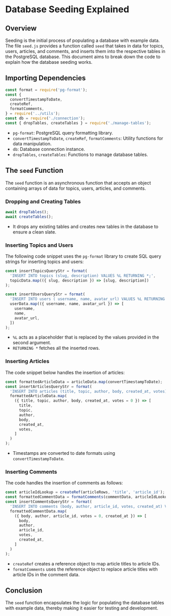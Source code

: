 # Database Seeding Explained

## Overview

Seeding is the initial process of populating a database with example data. The file `seed.js` provides a function called `seed` that takes in data for topics, users, articles, and comments, and inserts them into the respective tables in the PostgreSQL database. This document aims to break down the code to explain how the database seeding works.

## Importing Dependencies

```javascript
const format = require('pg-format');
const {
  convertTimestampToDate,
  createRef,
  formatComments,
} = require('../utils');
const db = require('./connection');
const { dropTables, createTables } = require('./manage-tables');
```

- `pg-format`: PostgreSQL query formatting library.
- `convertTimestampToDate`, `createRef`, `formatComments`: Utility functions for data manipulation.
- `db`: Database connection instance.
- `dropTables`, `createTables`: Functions to manage database tables.

## The `seed` Function

The `seed` function is an asynchronous function that accepts an object containing arrays of data for topics, users, articles, and comments.

### Dropping and Creating Tables

```javascript
await dropTables();
await createTables();
```

- It drops any existing tables and creates new tables in the database to ensure a clean slate.

### Inserting Topics and Users

The following code snippet uses the `pg-format` library to create SQL query strings for inserting topics and users:

```javascript
const insertTopicsQueryStr = format(
  'INSERT INTO topics (slug, description) VALUES %L RETURNING *;',
  topicData.map(({ slug, description }) => [slug, description])
);

const insertUsersQueryStr = format(
  'INSERT INTO users ( username, name, avatar_url) VALUES %L RETURNING *;',
  userData.map(({ username, name, avatar_url }) => [
    username,
    name,
    avatar_url,
  ])
);
```

- `%L` acts as a placeholder that is replaced by the values provided in the second argument.
- `RETURNING *` fetches all the inserted rows.

### Inserting Articles

The code snippet below handles the insertion of articles:

```javascript
const formattedArticleData = articleData.map(convertTimestampToDate);
const insertArticlesQueryStr = format(
  'INSERT INTO articles (title, topic, author, body, created_at, votes) VALUES %L RETURNING *;',
  formattedArticleData.map(
    ({ title, topic, author, body, created_at, votes = 0 }) => [
      title,
      topic,
      author,
      body,
      created_at,
      votes,
    ]
  )
);
```

- Timestamps are converted to date formats using `convertTimestampToDate`.

### Inserting Comments

The code handles the insertion of comments as follows:

```javascript
const articleIdLookup = createRef(articleRows, 'title', 'article_id');
const formattedCommentData = formatComments(commentData, articleIdLookup);
const insertCommentsQueryStr = format(
  'INSERT INTO comments (body, author, article_id, votes, created_at) VALUES %L RETURNING *;',
  formattedCommentData.map(
    ({ body, author, article_id, votes = 0, created_at }) => [
      body,
      author,
      article_id,
      votes,
      created_at,
    ]
  )
);
```

- `createRef` creates a reference object to map article titles to article IDs.
- `formatComments` uses the reference object to replace article titles with article IDs in the comment data.

## Conclusion

The `seed` function encapsulates the logic for populating the database tables with example data, thereby making it easier for testing and development.